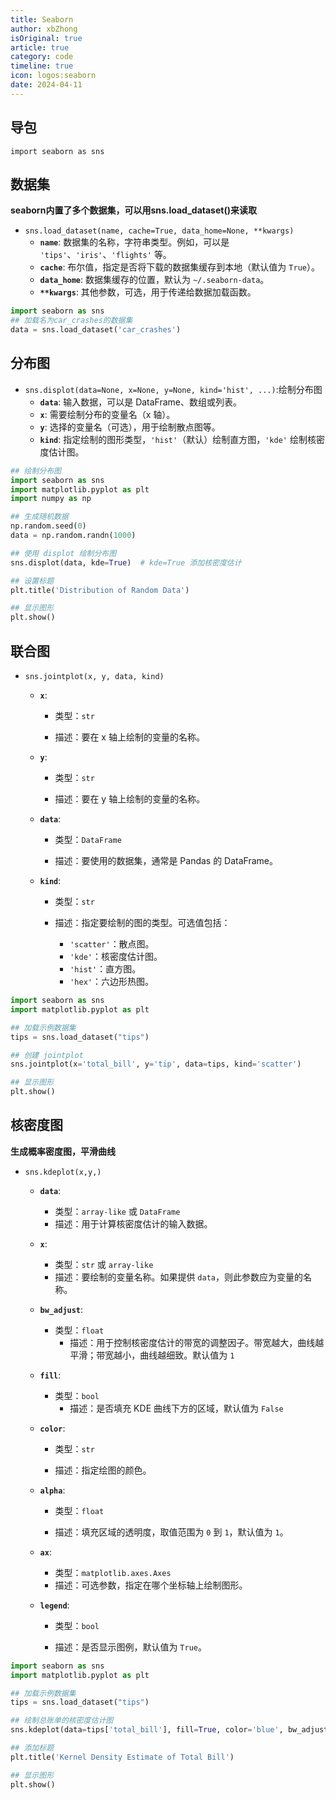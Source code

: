 ```yaml
---
title: Seaborn
author: xbZhong
isOriginal: true
article: true
category: code
timeline: true
icon: logos:seaborn
date: 2024-04-11
---
```

## 导包

`import seaborn as sns`

## 数据集

**seaborn内置了多个数据集，可以用sns.load_dataset()来读取**

- `sns.load_dataset(name, cache=True, data_home=None, **kwargs)`
  - **`name`**: 数据集的名称，字符串类型。例如，可以是 `'tips'`、`'iris'`、`'flights'` 等。
  - **`cache`**: 布尔值，指定是否将下载的数据集缓存到本地（默认值为 `True`）。
  - **`data_home`**: 数据集缓存的位置，默认为 `~/.seaborn-data`。
  - **`**kwargs`**: 其他参数，可选，用于传递给数据加载函数。

```python
import seaborn as sns
## 加载名为car_crashes的数据集
data = sns.load_dataset('car_crashes')
```



## 分布图

- `sns.displot(data=None, x=None, y=None, kind='hist', ...)`:绘制分布图
  - **`data`**: 输入数据，可以是 DataFrame、数组或列表。
  - **`x`**: 需要绘制分布的变量名（x 轴）。
  - **`y`**: 选择的变量名（可选），用于绘制散点图等。
  - **`kind`**: 指定绘制的图形类型，`'hist'`（默认）绘制直方图，`'kde'` 绘制核密度估计图。

```python
## 绘制分布图
import seaborn as sns
import matplotlib.pyplot as plt
import numpy as np

## 生成随机数据
np.random.seed(0)
data = np.random.randn(1000)

## 使用 displot 绘制分布图
sns.displot(data, kde=True)  # kde=True 添加核密度估计

## 设置标题
plt.title('Distribution of Random Data')

## 显示图形
plt.show()


```

## 联合图

- `sns.jointplot(x, y, data, kind)`

  - **`x`**:

    - 类型：`str`

    - 描述：要在 x 轴上绘制的变量的名称。

  - **`y`**:

    - 类型：`str`

    - 描述：要在 y 轴上绘制的变量的名称。

  - **`data`**:

    - 类型：`DataFrame`

    - 描述：要使用的数据集，通常是 Pandas 的 DataFrame。

  - **`kind`**:

    - 类型：`str`

    - 描述：指定要绘制的图的类型。可选值包括：
      - `'scatter'`：散点图。
      - `'kde'`：核密度估计图。
      - `'hist'`：直方图。
      - `'hex'`：六边形热图。

```python
import seaborn as sns
import matplotlib.pyplot as plt

## 加载示例数据集
tips = sns.load_dataset("tips")

## 创建 jointplot
sns.jointplot(x='total_bill', y='tip', data=tips, kind='scatter')

## 显示图形
plt.show()

```

## 核密度图

**生成概率密度图，平滑曲线**

- `sns.kdeplot(x,y,)`

  - **`data`**:

    - 类型：`array-like` 或 `DataFrame`
    - 描述：用于计算核密度估计的输入数据。

  - **`x`**:

    - 类型：`str` 或 `array-like`
    - 描述：要绘制的变量名称。如果提供 `data`，则此参数应为变量的名称。

  - **`bw_adjust`**:

    - 类型：`float`
      - 描述：用于控制核密度估计的带宽的调整因子。带宽越大，曲线越平滑；带宽越小，曲线越细致。默认值为 `1`

  - **`fill`**:

    - 类型：`bool`
      - 描述：是否填充 KDE 曲线下方的区域，默认值为 `False`

  - **`color`**:

    - 类型：`str`

    - 描述：指定绘图的颜色。

  - **`alpha`**:

    - 类型：`float`

    - 描述：填充区域的透明度，取值范围为 `0` 到 `1`，默认值为 `1`。

  - **`ax`**:
    - 类型：`matplotlib.axes.Axes`
    - 描述：可选参数，指定在哪个坐标轴上绘制图形。

  - **`legend`**:

    - 类型：`bool`

    - 描述：是否显示图例，默认值为 `True`。

```python
import seaborn as sns
import matplotlib.pyplot as plt

## 加载示例数据集
tips = sns.load_dataset("tips")

## 绘制总账单的核密度估计图
sns.kdeplot(data=tips['total_bill'], fill=True, color='blue', bw_adjust=0.5)

## 添加标题
plt.title('Kernel Density Estimate of Total Bill')

## 显示图形
plt.show()
```

## 

## 

## 